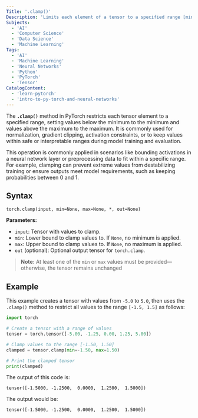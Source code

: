 ```yaml
---
Title: '.clamp()'
Description: 'Limits each element of a tensor to a specified range [min, max].'
Subjects:
  - 'AI'
  - 'Computer Science'
  - 'Data Science'
  - 'Machine Learning'
Tags:
  - 'AI'
  - 'Machine Learning'
  - 'Neural Networks'
  - 'Python'
  - 'PyTorch'
  - 'Tensor'
CatalogContent:
  - 'learn-pytorch'
  - 'intro-to-py-torch-and-neural-networks'
---
```


The **`.clamp()`** method in PyTorch restricts each tensor element to a specified range, setting values below the minimum to the minimum and values above the maximum to the maximum. It is commonly used for normalization, gradient clipping, activation constraints, or to keep values within safe or interpretable ranges during model training and evaluation.

This operation is commonly applied in scenarios like bounding activations in a neural network layer or preprocessing data to fit within a specific range. For example, clamping can prevent extreme values from destabilizing training or ensure outputs meet model requirements, such as keeping probabilities between 0 and 1.

## Syntax

```pseudo
torch.clamp(input, min=None, max=None, *, out=None)
```

**Parameters:**

- `input`: Tensor with values to clamp.
- `min`: Lower bound to clamp values to. If `None`, no minimum is applied.
- `max`: Upper bound to clamp values to. If `None`, no maximum is applied.
- `out` (optional): Optional output tensor for `torch.clamp`.

> **Note:** At least one of the `min` or `max` values must be provided—otherwise, the tensor remains unchanged

## Example

This example creates a tensor with values from `-5.0` to `5.0`, then uses the `.clamp()` method to restrict all values to the range `[-1.5, 1.5]` as follows:

```py
import torch

# Create a tensor with a range of values
tensor = torch.tensor([-5.00, -1.25, 0.00, 1.25, 5.00])

# Clamp values to the range [-1.50, 1.50]
clamped = tensor.clamp(min=-1.50, max=1.50)

# Print the clamped tensor
print(clamped)
```

The output of this code is:

```shell
tensor([-1.5000, -1.2500,  0.0000,  1.2500,  1.5000])
```

The output would be:

```shell
tensor([-1.5000, -1.2500,  0.0000,  1.2500,  1.5000])
```
